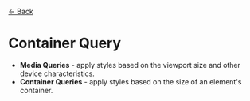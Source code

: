 [&larr; Back](./README.md)

# Container Query

- **Media Queries** - apply styles based on the viewport size and other device characteristics.
- **Container Queries** - apply styles based on the size of an element's container.

<br>
